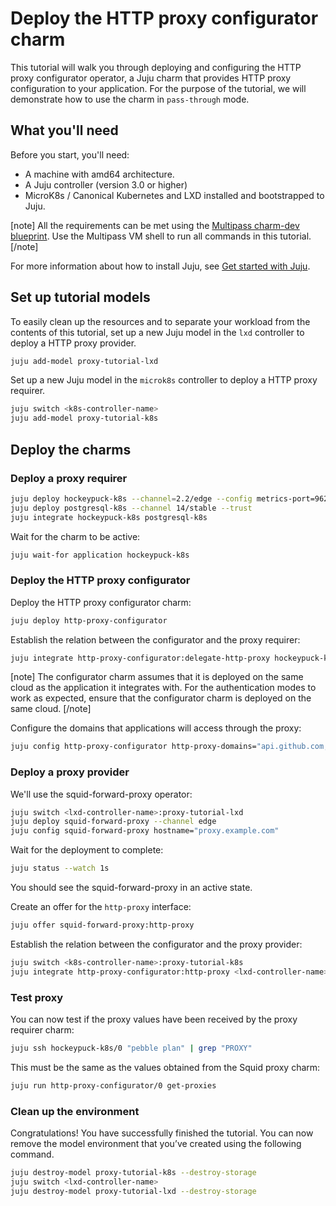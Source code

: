 # Deploy the HTTP proxy configurator charm

This tutorial will walk you through deploying and configuring the HTTP proxy configurator operator, a Juju charm that provides HTTP proxy configuration to your application. For the purpose of the tutorial, we will demonstrate how to use the charm in `pass-through` mode.

## What you'll need

Before you start, you'll need:

- A machine with amd64 architecture.
- A Juju controller (version 3.0 or higher)
- MicroK8s / Canonical Kubernetes and LXD installed and bootstrapped to Juju.

[note]
All the requirements can be met using the [Multipass charm-dev blueprint](https://documentation.ubuntu.com/juju/3.6/howto/manage-your-deployment/manage-your-deployment-environment/#set-things-up). Use the Multipass VM shell to run all commands in this tutorial.
[/note]

For more information about how to install Juju, see [Get started with Juju](https://documentation.ubuntu.com/juju/3.6/tutorial/).

## Set up tutorial models

To easily clean up the resources and to separate your workload from the contents of this tutorial,
set up a new Juju model in the `lxd` controller to deploy a HTTP proxy provider.

```bash
juju add-model proxy-tutorial-lxd
```

Set up a new Juju model in the `microk8s` controller to deploy a HTTP proxy requirer.

```bash
juju switch <k8s-controller-name>
juju add-model proxy-tutorial-k8s
```
## Deploy the charms

<!-- vale Canonical.007-Headings-sentence-case = NO -->
### Deploy a proxy requirer
<!-- vale Canonical.007-Headings-sentence-case = YES -->

```bash
juju deploy hockeypuck-k8s --channel=2.2/edge --config metrics-port=9626 --config app-port=11371
juju deploy postgresql-k8s --channel 14/stable --trust
juju integrate hockeypuck-k8s postgresql-k8s
```

Wait for the charm to be active:
```bash
juju wait-for application hockeypuck-k8s
```
### Deploy the HTTP proxy configurator

Deploy the HTTP proxy configurator charm:

```bash
juju deploy http-proxy-configurator
```

Establish the relation between the configurator and the proxy requirer:

```bash
juju integrate http-proxy-configurator:delegate-http-proxy hockeypuck-k8s:http-proxy
```

[note]
The configurator charm assumes that it is deployed on the same cloud as the application it integrates with.
For the authentication modes to work as expected, ensure that the configurator charm is deployed on the same cloud.
[/note]

Configure the domains that applications will access through the proxy:

```bash
juju config http-proxy-configurator http-proxy-domains="api.github.com,example.com"
```

### Deploy a proxy provider

We'll use the squid-forward-proxy operator:

```bash
juju switch <lxd-controller-name>:proxy-tutorial-lxd
juju deploy squid-forward-proxy --channel edge
juju config squid-forward-proxy hostname="proxy.example.com"
```

Wait for the deployment to complete:

```bash
juju status --watch 1s
```

You should see the squid-forward-proxy in an active state.

Create an offer for the `http-proxy` interface:

```bash
juju offer squid-forward-proxy:http-proxy
```

Establish the relation between the configurator and the proxy provider:

```bash
juju switch <k8s-controller-name>:proxy-tutorial-k8s
juju integrate http-proxy-configurator:http-proxy <lxd-controller-name>:admin/proxy-tutorial-lxd.squid-forward-proxy:http-proxy
```

### Test proxy

You can now test if the proxy values have been received by the proxy requirer charm:

```bash
juju ssh hockeypuck-k8s/0 "pebble plan" | grep "PROXY"
```
This must be the same as the values obtained from the Squid proxy charm:

```bash
juju run http-proxy-configurator/0 get-proxies
```

### Clean up the environment

Congratulations! You have successfully finished the tutorial. You can now remove the
model environment that you’ve created using the following command.


```bash
juju destroy-model proxy-tutorial-k8s --destroy-storage
juju switch <lxd-controller-name>
juju destroy-model proxy-tutorial-lxd --destroy-storage
```
